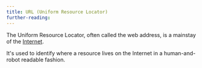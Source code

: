 ```yaml
---
title: URL (Uniform Resource Locator)
further-reading:
---
```

The Uniform Resource Locator, often called the web address, is a mainstay of the
[Internet](/internet).

It's used to identify where a resource lives on the Internet in a human-and-robot readable fashion.
